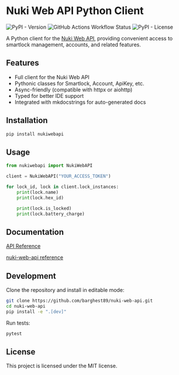 # Nuki Web API Python Client

![PyPI - Version](https://img.shields.io/pypi/v/nuki-web-api)
![GitHub Actions Workflow Status](https://img.shields.io/github/actions/workflow/status/barghest89/nuki-web-api/python-build-on-push.yml)
![PyPI - License](https://img.shields.io/pypi/l/nuki-web-api)

A Python client for the [Nuki Web API](https://developer.nuki.io/page/nuki-web/2/), providing convenient access to smartlock management, accounts, and related features.

## Features
- Full client for the Nuki Web API
- Pythonic classes for Smartlock, Account, ApiKey, etc.
- Async-friendly (compatible with httpx or aiohttp)
- Typed for better IDE support
- Integrated with mkdocstrings for auto-generated docs

## Installation

```bash
pip install nukiwebapi
```

## Usage
```Python
from nukiwebapi import NukiWebAPI

client = NukiWebAPI("YOUR_ACCESS_TOKEN")

for lock_id, lock in client.lock_instances:
    print(lock.name)
    print(lock.hex_id)

    print(lock.is_locked)
    print(lock.battery_charge)
```

## Documentation
    
[API Reference](https://api.nuki.io/)

[nuki-web-api reference](https://barghest89.github.io/nuki-web-api/)

## Development
Clone the repository and install in editable mode:

```bash
git clone https://github.com/barghest89/nuki-web-api.git
cd nuki-web-api
pip install -e ".[dev]"
```
Run tests:
```bash
pytest
```

## License

This project is licensed under the MIT license.

